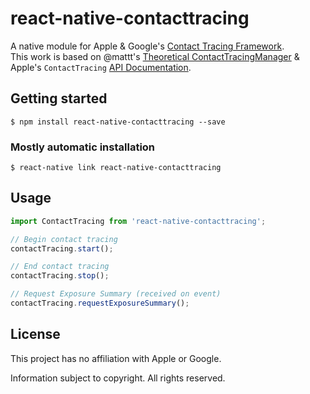 # react-native-contacttracing

A native module for Apple & Google's
[Contact Tracing Framework][privacy-preserving contact tracing].
<br>This work is based on @mattt's [Theoretical ContactTracingManager][ContactTracingManager] & Apple's `ContactTracing` [API Documentation][API Docs].

## Getting started

`$ npm install react-native-contacttracing --save`

### Mostly automatic installation

`$ react-native link react-native-contacttracing`

## Usage
```javascript
import ContactTracing from 'react-native-contacttracing';

// Begin contact tracing
contactTracing.start();

// End contact tracing
contactTracing.stop();

// Request Exposure Summary (received on event)
contactTracing.requestExposureSummary();
```

## License

This project has no affiliation with Apple or Google.

Information subject to copyright.
All rights reserved.

[privacy-preserving contact tracing]: https://www.apple.com/covid19/contacttracing
[ContactTracingManager]: https://gist.github.com/mattt/17c880d64c362b923e13c765f5b1c75a
[API Docs]: https://covid19-static.cdn-apple.com/applications/covid19/current/static/contact-tracing/pdf/ContactTracing-FrameworkDocumentation.pdf